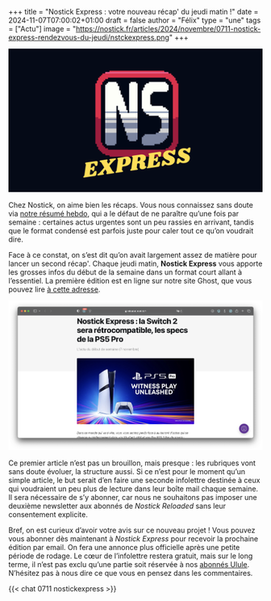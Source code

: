 
+++
title = "Nostick Express : votre nouveau récap' du jeudi matin !"
date = 2024-11-07T07:00:02+01:00
draft = false
author = "Félix"
type = "une"
tags = ["Actu"]
image = "https://nostick.fr/articles/2024/novembre/0711-nostick-express-rendezvous-du-jeudi/nstckexpress.png"
+++

![Logo Nostick](nstckexpress.png "") 

Chez Nostick, on aime bien les récaps. Vous nous connaissez sans doute via [notre résumé hebdo](https://reloaded.nostick.fr/nintendo-annonce-tout-sauf-la-switch-2-dragon-age-the-veilguard-divise/), qui a le défaut de ne paraître qu’une fois par semaine : certaines actus urgentes sont un peu rassies en arrivant, tandis que le format condensé est parfois juste pour caler tout ce qu’on voudrait dire.

Face à ce constat, on s’est dit qu’on avait largement assez de matière pour lancer un second récap'. Chaque jeudi matin, **Nostick Express** vous apporte les grosses infos du début de la semaine dans un format court allant à l’essentiel. La première édition est en ligne sur notre site Ghost, que vous pouvez lire [à cette adresse](https://reloaded.nostick.fr/nostick-express-la-switch-2-sera-retrocompatible-les-specs-de-la-ps5-pro/).

![Aperçu infolettre](caps.png "Tout beau, tout neuf !")

Ce premier article n’est pas un brouillon, mais presque : les rubriques vont sans doute évoluer, la structure aussi. Si ce n’est pour le moment qu’un simple article, le but serait d’en faire une seconde infolettre destinée à ceux qui voudraient un peu plus de lecture dans leur boîte mail chaque semaine. Il sera nécessaire de s’y abonner, car nous ne souhaitons pas imposer une deuxième newsletter aux abonnés de *Nostick Reloaded* sans leur consentement explicite.

Bref, on est curieux d’avoir votre avis sur ce nouveau projet ! Vous pouvez vous abonner dès maintenant à *Nostick Express* pour recevoir la prochaine édition par email. On fera une annonce plus officielle après une petite période de rodage. Le cœur de l’infolettre restera gratuit, mais sur le long terme, il n’est pas exclu qu’une partie soit réservée à nos [abonnés Ulule](https://fr.ulule.com/nostick/). N’hésitez pas à nous dire ce que vous en pensez dans les commentaires.

{{< chat 0711 nostickexpress >}}